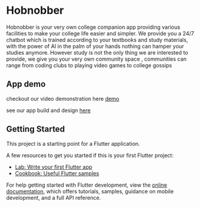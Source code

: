 # Hobnobber

Hobnobber is your very own college companion app providing various facilities to make your college life easier and simpler. 
We provide you a 24/7 chatbot which is trained according to your textbooks and study materials, with the power of AI in the palm of your hands 
nothing can hamper your studies anymore.
However study is not the only thing we are interested to provide, we give you your very own community space , communities can range from coding clubs to playing video games to college gossips

## App demo 
checkout our video demonstration here [demo](https://i.imgur.com/UkgkL0B.mp4)

see our app build and design [here](https://app.flutterflow.io/project/hobnobber-4dtj1a)

## Getting Started

This project is a starting point for a Flutter application.

A few resources to get you started if this is your first Flutter project:

- [Lab: Write your first Flutter app](https://docs.flutter.dev/get-started/codelab)
- [Cookbook: Useful Flutter samples](https://docs.flutter.dev/cookbook)

For help getting started with Flutter development, view the
[online documentation](https://docs.flutter.dev/), which offers tutorials,
samples, guidance on mobile development, and a full API reference.
